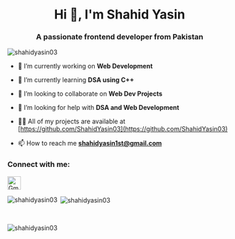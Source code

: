 <h1 align="center">Hi 👋, I'm Shahid Yasin</h1>
<h3 align="center">A passionate frontend developer from Pakistan</h3>

<p align="left"> <img src="https://komarev.com/ghpvc/?username=shahidyasin03&label=Profile%20views&color=0e75b6&style=flat" alt="shahidyasin03" /> </p>

- 🔭 I’m currently working on **Web Development**

- 🌱 I’m currently learning **DSA using C++**

- 👯 I’m looking to collaborate on **Web Dev Projects**

- 🤝 I’m looking for help with **DSA and Web Development**

- 👨‍💻 All of my projects are available at [https://github.com/ShahidYasin03](https://github.com/ShahidYasin03)

- 📫 How to reach me **shahidyasin1st@gmail.com**

<h3 align="left">Connect with me:</h3>
<p align="left">
<a href="mailto:shahidyasin1st@gmail.com">
  <img src="https://upload.wikimedia.org/wikipedia/commons/4/4e/Gmail_Icon.png" alt="Gmail" style="width:30px;height:30px;">
</a>

</p>
<p><img align="left" src="https://github-readme-stats.vercel.app/api/top-langs?username=shahidyasin03&show_icons=true&locale=en&layout=compact" alt="shahidyasin03" /></p>
<p>&nbsp;<img align="center" src="https://github-readme-stats.vercel.app/api?username=shahidyasin03&show_icons=true&locale=en" alt="shahidyasin03" /></p>
<br>
<p><img align="center" src="https://github-readme-streak-stats.herokuapp.com/?user=shahidyasin03&" alt="shahidyasin03" /></p>

